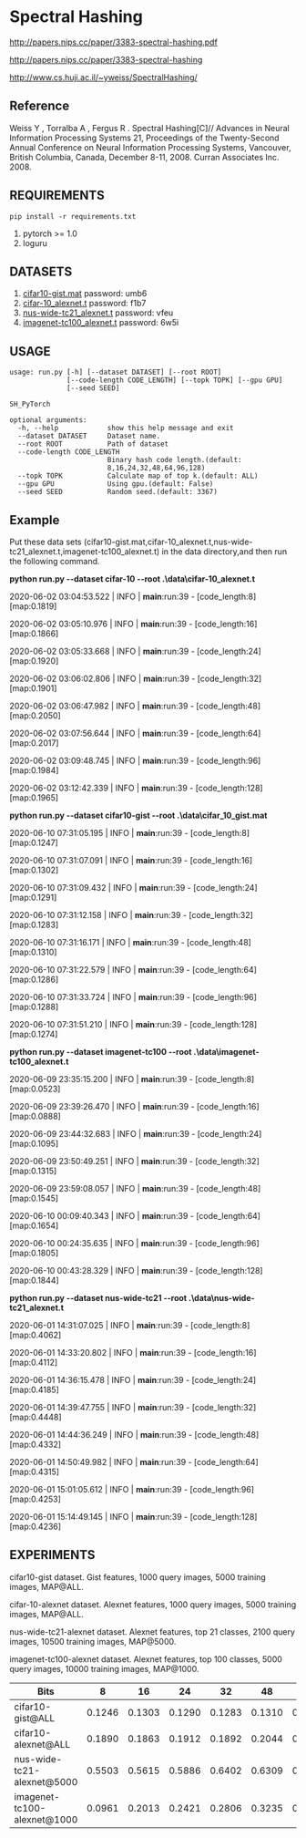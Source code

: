 # Spectral Hashing
http://papers.nips.cc/paper/3383-spectral-hashing.pdf

http://papers.nips.cc/paper/3383-spectral-hashing

http://www.cs.huji.ac.il/~yweiss/SpectralHashing/

## Reference
Weiss Y , Torralba A , Fergus R . Spectral Hashing[C]// Advances in Neural Information Processing Systems 21, Proceedings of the Twenty-Second Annual Conference on Neural Information Processing Systems, Vancouver, British Columbia, Canada, December 8-11, 2008. Curran Associates Inc. 2008.

## REQUIREMENTS
`pip install -r requirements.txt`

1. pytorch >= 1.0
2. loguru

## DATASETS
1. [cifar10-gist.mat](https://pan.baidu.com/s/1qE9KiAOTNs5ORn_WoDDwUg) password: umb6
2. [cifar-10_alexnet.t](https://pan.baidu.com/s/1ciJIYGCfS3m0marQvatNjQ) password: f1b7
3. [nus-wide-tc21_alexnet.t](https://pan.baidu.com/s/1YglFwoxB-3j7xTEyAc8ykw) password: vfeu
4. [imagenet-tc100_alexnet.t](https://pan.baidu.com/s/1ayv4wdtCOzEDsJy01SjRew) password: 6w5i

## USAGE
```
usage: run.py [-h] [--dataset DATASET] [--root ROOT]
              [--code-length CODE_LENGTH] [--topk TOPK] [--gpu GPU]
              [--seed SEED]

SH_PyTorch

optional arguments:
  -h, --help            show this help message and exit
  --dataset DATASET     Dataset name.
  --root ROOT           Path of dataset
  --code-length CODE_LENGTH
                        Binary hash code length.(default:
                        8,16,24,32,48,64,96,128)
  --topk TOPK           Calculate map of top k.(default: ALL)
  --gpu GPU             Using gpu.(default: False)
  --seed SEED           Random seed.(default: 3367)
```
## Example
Put these data sets (cifar10-gist.mat,cifar-10_alexnet.t,nus-wide-tc21_alexnet.t,imagenet-tc100_alexnet.t) in the data directory,and then run the following command.

**python run.py --dataset cifar-10 --root .\data\cifar-10_alexnet.t**

2020-06-02 03:04:53.522 | INFO     | __main__:run:39 - [code_length:8][map:0.1819]

2020-06-02 03:05:10.976 | INFO     | __main__:run:39 - [code_length:16][map:0.1866]

2020-06-02 03:05:33.668 | INFO     | __main__:run:39 - [code_length:24][map:0.1920]

2020-06-02 03:06:02.806 | INFO     | __main__:run:39 - [code_length:32][map:0.1901]

2020-06-02 03:06:47.982 | INFO     | __main__:run:39 - [code_length:48][map:0.2050]

2020-06-02 03:07:56.644 | INFO     | __main__:run:39 - [code_length:64][map:0.2017]

2020-06-02 03:09:48.745 | INFO     | __main__:run:39 - [code_length:96][map:0.1984]

2020-06-02 03:12:42.339 | INFO     | __main__:run:39 - [code_length:128][map:0.1965]

**python run.py --dataset cifar10-gist --root .\data\cifar_10_gist.mat**

2020-06-10 07:31:05.195 | INFO     | __main__:run:39 - [code_length:8][map:0.1247]

2020-06-10 07:31:07.091 | INFO     | __main__:run:39 - [code_length:16][map:0.1302]

2020-06-10 07:31:09.432 | INFO     | __main__:run:39 - [code_length:24][map:0.1291]

2020-06-10 07:31:12.158 | INFO     | __main__:run:39 - [code_length:32][map:0.1283]

2020-06-10 07:31:16.171 | INFO     | __main__:run:39 - [code_length:48][map:0.1310]

2020-06-10 07:31:22.579 | INFO     | __main__:run:39 - [code_length:64][map:0.1286]

2020-06-10 07:31:33.724 | INFO     | __main__:run:39 - [code_length:96][map:0.1288]

2020-06-10 07:31:51.210 | INFO     | __main__:run:39 - [code_length:128][map:0.1274]



**python run.py --dataset imagenet-tc100 --root .\data\imagenet-tc100_alexnet.t**


2020-06-09 23:35:15.200 | INFO     | __main__:run:39 - [code_length:8][map:0.0523]

2020-06-09 23:39:26.470 | INFO     | __main__:run:39 - [code_length:16][map:0.0888]

2020-06-09 23:44:32.683 | INFO     | __main__:run:39 - [code_length:24][map:0.1095]

2020-06-09 23:50:49.251 | INFO     | __main__:run:39 - [code_length:32][map:0.1315]

2020-06-09 23:59:08.057 | INFO     | __main__:run:39 - [code_length:48][map:0.1545]

2020-06-10 00:09:40.343 | INFO     | __main__:run:39 - [code_length:64][map:0.1654]

2020-06-10 00:24:35.635 | INFO     | __main__:run:39 - [code_length:96][map:0.1805]

2020-06-10 00:43:28.329 | INFO     | __main__:run:39 - [code_length:128][map:0.1844]


**python run.py --dataset nus-wide-tc21 --root .\data\nus-wide-tc21_alexnet.t**



2020-06-01 14:31:07.025 | INFO     | __main__:run:39 - [code_length:8][map:0.4062]

2020-06-01 14:33:20.802 | INFO     | __main__:run:39 - [code_length:16][map:0.4112]

2020-06-01 14:36:15.478 | INFO     | __main__:run:39 - [code_length:24][map:0.4185]

2020-06-01 14:39:47.755 | INFO     | __main__:run:39 - [code_length:32][map:0.4448]

2020-06-01 14:44:36.249 | INFO     | __main__:run:39 - [code_length:48][map:0.4332]

2020-06-01 14:50:49.982 | INFO     | __main__:run:39 - [code_length:64][map:0.4315]

2020-06-01 15:01:05.612 | INFO     | __main__:run:39 - [code_length:96][map:0.4253]

2020-06-01 15:14:49.145 | INFO     | __main__:run:39 - [code_length:128][map:0.4236]


## EXPERIMENTS
cifar10-gist dataset. Gist features, 1000 query images, 5000 training images, MAP@ALL.

cifar-10-alexnet dataset. Alexnet features, 1000 query images, 5000 training images, MAP@ALL.

nus-wide-tc21-alexnet dataset. Alexnet features, top 21 classes, 2100 query images, 10500 training images, MAP@5000.

imagenet-tc100-alexnet dataset. Alexnet features, top 100 classes, 5000 query images, 10000 training images, MAP@1000.

   Bits     | 8 | 16 | 24 | 32 | 48 | 64 | 96 | 128 
   ---        |   ---  |   ---   |   ---   |   ---   |   ---   |   ---   |   ---   |   ---   
  cifar10-gist@ALL  | 0.1246 | 0.1303 | 0.1290 | 0.1283 | 0.1310 | 0.1286 | 0.1288  | 0.1274
  cifar10-alexnet@ALL | 0.1890 | 0.1863 | 0.1912 | 0.1892 | 0.2044 | 0.2013 | 0.1978 | 0.1960
  nus-wide-tc21-alexnet@5000 | 0.5503 | 0.5615 | 0.5886 | 0.6402 | 0.6309 | 0.6350 | 0.6344 | 0.6411
  imagenet-tc100-alexnet@1000 | 0.0961 | 0.2013 | 0.2421 | 0.2806 | 0.3235 | 0.3445 | 0.3747 | 0.3908

